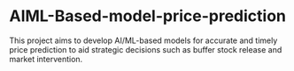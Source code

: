 # AIML-Based-model-price-prediction
This project aims to develop AI/ML-based models for accurate and timely price prediction to aid strategic decisions such as buffer stock release and market intervention.
